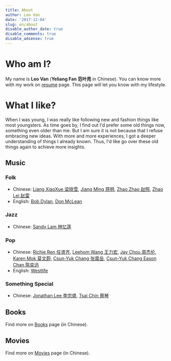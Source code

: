 ```yaml
---
title: About
author: Leo Van
date: '2017-12-04'
slug: en/about
disable_author_date: true
disable_comments: true
disable_adsense: true
---
```


# Who am I?

My name is **Leo Van** (**Yeliang Fan 范叶亮** in Chinese). You can know more with my work on [resume](../resume/) page. This page will let you know with my lifestyle.

# What I like?

When I was young, I was really like following new and fashion things like most youngsters. As time goes by, I find out I'd prefer some old things now, something even older than me. But I am sure it is not because that I refuse embracing new ideas. With more and more experiences, I got a deeper understanding of things I already known. Thus, I'd like go over these old things again to achieve more insights.

## Music

### Folk

- Chinese: [Liang XiaoXue 梁晓雪](https://site.douban.com/kulu/), [Jiang Ming 蒋明](https://site.douban.com/jiangming/room/623845/), [Zhao Zhao 赵照](https://site.douban.com/zhaozhao/), [Zhao Lei 赵雷](https://site.douban.com/leizizhao/)
- English: [Bob Dylan](https://en.wikipedia.org/wiki/Bob_Dylan), [Don McLean](https://en.wikipedia.org/wiki/Don_McLean)

### Jazz

- Chinese: [Sandy Lam 林忆莲](https://en.wikipedia.org/wiki/Sandy_Lam)

### Pop

- Chinese: [Richie Ren 任贤齐](https://en.wikipedia.org/wiki/Richie_Jen), [Leehom Wang 王力宏](https://en.wikipedia.org/wiki/Wang_Leehom), [Jay Chou 周杰伦](https://en.wikipedia.org/wiki/Jay_Chou), [Karen Mok 莫文蔚](https://en.wikipedia.org/wiki/Karen_Mok), [Csun-Yuk Chang 张震岳](https://en.wikipedia.org/wiki/Chang_Chen-yue), [Csun-Yuk Chang Eason Chan 陈奕迅](https://en.wikipedia.org/wiki/Eason_Chan)
- English: [Westlife](https://en.wikipedia.org/wiki/Westlife)

### Something Special

- Chinese: [Jonathan Lee 李宗盛](https://en.wikipedia.org/wiki/Jonathan_Lee_(musician)), [Tsai Chin 蔡琴](https://en.wikipedia.org/wiki/Tsai_Chin_(singer))

## Books

Find more on [Books](/cn/books) page (in Chinese).

## Movies

Find more on [Movies](/cn/movies) page (in Chinese).
